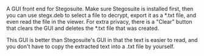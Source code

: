 A GUI front end for Stegosuite. Make sure Stegosuite is installed first, then you can use stegx.deb to select a file to decrypt, export it as a *.txt file, and even read the file in the viewer.
For extra privacy, there is a "Clear" button that clears the GUI and deletes the *.txt file that was created.

This GUI is better than Stegosuite's GUI in that the text is easier to read, and you don't have to copy the extracted text into a .txt file by yourself.
